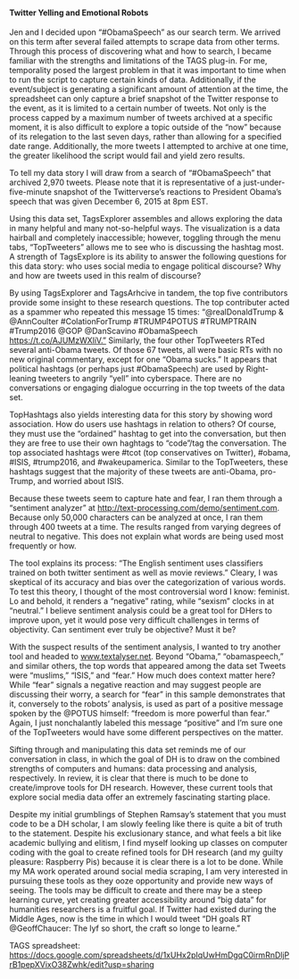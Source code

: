 #### Twitter Yelling and Emotional Robots


Jen and I decided upon “#ObamaSpeech” as our search term. We arrived on this term after several failed attempts to scrape data from other terms. Through this process of discovering what and how to search, I became familiar with the strengths and limitations of the TAGS plug-in. For me, temporality posed the largest problem in that it was important to time when to run the script to capture certain kinds of data. Additionally, if the event/subject is generating a significant amount of attention at the time, the spreadsheet can only capture a brief snapshot of the Twitter response to the event, as it is limited to a certain number of tweets. Not only is the process capped by a maximum number of tweets archived at a specific moment, it is also difficult to explore a topic outside of the “now” because of its relegation to the last seven days, rather than allowing for a specified date range. Additionally, the more tweets I attempted to archive at one time, the greater likelihood the script would fail and yield zero results.

To tell my data story I will draw from a search of “#ObamaSpeech” that archived 2,970 tweets. Please note that it is representative of a just-under-five-minute snapshot of the Twitterverse’s reactions to President Obama’s speech that was given December 6, 2015 at 8pm EST.

Using this data set, TagsExplorer assembles and allows exploring the data in many helpful and many not-so-helpful ways. The visualization is a data hairball and completely inaccessible; however, toggling through the menu tabs, “TopTweeters” allows me to see who is discussing the hashtag most. A strength of TagsExplore is its ability to answer the following questions for this data story: who uses social media to engage political discourse? Why and how are tweets used in this realm of discourse?

By using TagsExplorer and TagsArhcive in tandem, the top five contributors provide some insight to these research questions. The top contributer acted as a spammer who repeated this message 15 times: “@realDonaldTrump &amp; @AnnCoulter #ColationForTrump #TRUMP4POTUS #TRUMPTRAIN #Trump2016 @GOP @DanScavino #ObamaSpeech https://t.co/AJUMzWXliV.” Similarly, the four other TopTweeters RTed several anti-Obama tweets. Of those 67 tweets, all were basic RTs with no new original commentary, except for one “Obama sucks.” It appears that political hashtags (or perhaps just #ObamaSpeech) are used by Right-leaning tweeters to angrily “yell” into cyberspace. There are no conversations or engaging dialogue occurring in the top tweets of the data set.

TopHashtags also yields interesting data for this story by showing word association. How do users use hashtags in relation to others? Of course, they must use the “ordained” hashtag to get into the conversation, but then they are free to use their own haghtags to “code”/tag the conversation. The top associated hashtags were #tcot (top conservatives on Twitter), #obama, #ISIS, #trump2016, and #wakeupamerica. Similar to the TopTweeters, these hashtags suggest that the majority of these tweets are anti-Obama, pro-Trump, and worried about ISIS.

Because these tweets seem to capture hate and fear, I ran them through a “sentiment analyzer” at http://text-processing.com/demo/sentiment.com. Because only 50,000 characters can be analyzed at once, I ran them through 400 tweets at a time. The results ranged from varying degrees of neutral to negative. This does not explain what words are being used most frequently or how.

The tool explains its process: “The English sentiment uses classifiers trained on both twitter sentiment as well as movie reviews.” Cleary, I was skeptical of its accuracy and bias over the categorization of various words. To test this theory, I thought of the most controversial word I know: feminist. Lo and behold, it renders a “negative” rating, while “sexism” clocks in at “neutral.” I believe sentiment analysis could be a great tool for DHers to improve upon, yet it would pose very difficult challenges in terms of objectivity. Can sentiment ever truly be objective? Must it be?

With the suspect results of the sentiment analysis, I wanted to try another tool and headed to www.textalyser.net. Beyond “Obama,” “obamaspeech,” and similar others, the top words that appeared among the data set Tweets were “muslims,” “ISIS,” and “fear.” How much does context matter here? While “fear” signals a negative reaction and may suggest people are discussing their worry, a search for “fear” in this sample demonstrates that it, conversely to the robots’ analysis, is used as part of a positive message spoken by the @POTUS himself: “freedom is more powerful than fear.” Again, I just nonchalantly labeled this message “positive” and I’m sure one of the TopTweeters would have some different perspectives on the matter.

Sifting through and manipulating this data set reminds me of our conversation in class, in which the goal of DH is to draw on the combined strengths of computers and humans: data processing and analysis, respectively. In review, it is clear that there is much to be done to create/improve tools for DH research. However, these current tools that explore social media data offer an extremely fascinating starting place.

Despite my initial grumblings of Stephen Ramsay’s statement that you must code to be a DH scholar, I am slowly feeling like there is quite a bit of truth to the statement. Despite his exclusionary stance, and what feels a bit like academic bullying and elitism, I find myself looking up classes on computer coding with the goal to create refined tools for DH research (and my guilty pleasure: Raspberry Pis) because it is clear there is a lot to be done. While my MA work operated around social media scraping, I am very interested in pursuing these tools as they ooze opportunity and provide new ways of seeing. The tools may be difficult to create and there may be a steep learning curve, yet creating greater accessibility around “big data” for humanities researchers is a fruitful goal. If Twitter had existed during the Middle Ages, now is the time in which I would tweet “DH goals RT @GeoffChaucer: The lyf so short, the craft so longe to learne.”

TAGS spreadsheet: https://docs.google.com/spreadsheets/d/1xUHx2pIqUwHmDgqC0irmRnDljPrB1pepXVixO38Zwhk/edit?usp=sharing
